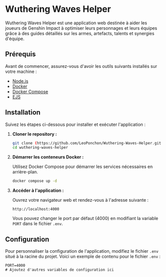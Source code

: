 # Wuthering Waves Helper

Wuthering Waves Helper est une application web destinée à aider les joueurs de Genshin Impact à optimiser leurs personnages et leurs équipes grâce à des guides détaillés sur les armes, artefacts, talents et synergies d'équipe.

## Prérequis

Avant de commencer, assurez-vous d'avoir les outils suivants installés sur votre machine :

- [Node.js](https://nodejs.org/)
- [Docker](https://www.docker.com/)
- [Docker Compose](https://docs.docker.com/compose/)
- [EJS](https://ejs.co/)

## Installation

Suivez les étapes ci-dessous pour installer et exécuter l'application :

1. **Cloner le repository :**

   ```bash
   git clone (https://github.com/LeoPonchon/Wuthering-Waves-Helper.git)
   cd wuthering-waves-helper
   ```

2. **Démarrer les conteneurs Docker :**

   Utilisez Docker Compose pour démarrer les services nécessaires en arrière-plan.

   ```bash
   docker compose up -d
   ```

3. **Accéder à l'application :**

   Ouvrez votre navigateur web et rendez-vous à l'adresse suivante :

   ```
   http://localhost:4000
   ```

   Vous pouvez changer le port par défaut (4000) en modifiant la variable `PORT` dans le fichier `.env`.

## Configuration

Pour personnaliser la configuration de l'application, modifiez le fichier `.env` situé à la racine du projet. Voici un exemple de contenu pour le fichier `.env` :

```dotenv
PORT=4000
# Ajoutez d'autres variables de configuration ici
```
